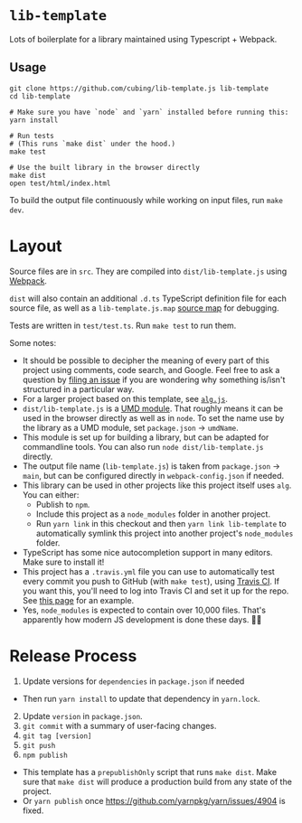 # `lib-template`

Lots of boilerplate for a library maintained using Typescript + Webpack.

## Usage
    
    git clone https://github.com/cubing/lib-template.js lib-template
    cd lib-template

    # Make sure you have `node` and `yarn` installed before running this:
    yarn install

    # Run tests
    # (This runs `make dist` under the hood.)
    make test

    # Use the built library in the browser directly
    make dist
    open test/html/index.html

To build the output file continuously while working on input files, run `make dev`.

# Layout

Source files are in `src`. They are compiled into `dist/lib-template.js` using [Webpack](https://webpack.js.org/).

`dist` will also contain an additional `.d.ts` TypeScript definition file for each source file, as well as a `lib-template.js.map` [source map](https://www.html5rocks.com/en/tutorials/developertools/sourcemaps/) for debugging.

Tests are written in `test/test.ts`. Run `make test` to run them.

Some notes:

- It should be possible to decipher the meaning of every part of this project using comments, code search, and Google. Feel free to ask a question by [filing an issue](https://github.com/cubing/lib-template.js/issues) if you are wondering why something is/isn't structured in a particular way.
- For a larger project based on this template, see [`alg.js`](https://github.com/cubing/alg.js).
- `dist/lib-template.js` is a [UMD module](https://github.com/umdjs/umd). That roughly means it can be used in the browser directly as well as in `node`. To set the name use by the library as a UMD module, set `package.json` → `umdName`.
- This module is set up for building a library, but can be adapted for commandline tools. You can also run `node dist/lib-template.js` directly.
- The output file name (`lib-template.js`) is taken from `package.json` → `main`, but can be configured directly in `webpack-config.json` if needed.
- This library can be used in other projects like this project itself uses `alg`. You can either:
  - Publish to `npm`.
  - Include this project as a `node_modules` folder in another project.
  - Run `yarn link` in this checkout and then `yarn link lib-template` to automatically symlink this project into another project's `node_modules` folder.
- TypeScript has some nice autocompletion support in many editors. Make sure to install it!
- This project has a `.travis.yml` file you can use to automatically test every commit you push to GitHub (with `make test`), using [Travis CI](https://travis-ci.org/). If you want this, you'll need to log into Travis CI and set it up for the repo. See [this page](https://travis-ci.org/cubing/lib-template.js) for an example.
- Yes, `node_modules` is expected to contain over 10,000 files. That's apparently how modern JS development is done these days. 🤷‍♀️

# Release Process

1) Update versions for `dependencies` in `package.json` if needed
  - Then run `yarn install` to update that dependency in `yarn.lock`.
2) Update `version` in `package.json`.
3) `git commit` with a summary of user-facing changes.
4) `git tag [version]`
5) `git push`
6) `npm publish`
  - This template has a `prepublishOnly` script that runs `make dist`. Make sure that `make dist` will produce a production build from any state of the project.
  - Or `yarn publish` once <https://github.com/yarnpkg/yarn/issues/4904> is fixed.
